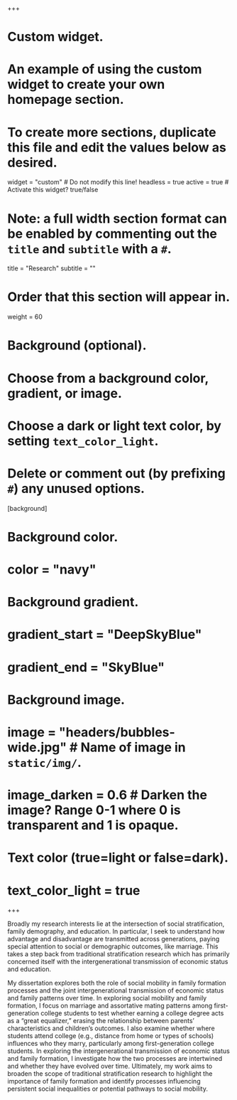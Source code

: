 +++
# Custom widget.
# An example of using the custom widget to create your own homepage section.
# To create more sections, duplicate this file and edit the values below as desired.
widget = "custom"  # Do not modify this line!
headless = true
active = true  # Activate this widget? true/false

# Note: a full width section format can be enabled by commenting out the `title` and `subtitle` with a `#`.
title = "Research"
subtitle = ""

# Order that this section will appear in.
weight = 60

# Background (optional).
#   Choose from a background color, gradient, or image.
#   Choose a dark or light text color, by setting `text_color_light`.
#   Delete or comment out (by prefixing `#`) any unused options.
[background]
  # Background color.
  # color = "navy"
  
  # Background gradient.
  # gradient_start = "DeepSkyBlue"
  # gradient_end = "SkyBlue"
  
  # Background image.
  # image = "headers/bubbles-wide.jpg"  # Name of image in `static/img/`.
  # image_darken = 0.6  # Darken the image? Range 0-1 where 0 is transparent and 1 is opaque.

  # Text color (true=light or false=dark).
  # text_color_light = true
+++

Broadly my research interests lie at the intersection of social stratification, family demography, and education. In particular, I seek to understand how advantage and disadvantage are transmitted across generations, paying special attention to social or demographic outcomes, like marriage. This takes a step back from traditional stratification research which has primarily concerned itself with the intergenerational transmission of economic status and education. 

My dissertation explores both the role of social mobility in family formation processes and the joint intergenerational transmission of economic status and family patterns over time. In exploring social mobility and family formation, I focus on marriage and assortative mating patterns among first-generation college students to test whether earning a college degree acts as a “great equalizer,” erasing the relationship between parents’ characteristics and children’s outcomes. I also examine whether where students attend college (e.g., distance from home or types of schools) influences who they marry, particularly among first-generation college students. In exploring the intergenerational transmission of economic status and family formation, I investigate how the two processes are intertwined and whether they have evolved over time. Ultimately, my work aims to broaden the scope of traditional stratification research to highlight the importance of family formation and identify processes influencing persistent social inequalities or potential pathways to social mobility.  

